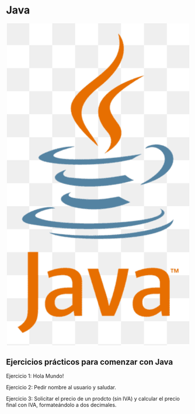 # Java
<p align="center">
  <img src="https://github.com/APoves/Java/blob/main/java.png" alt="Mi Logo" width="500"/>
  
</p>


## Ejercicios prácticos para comenzar con Java



Ejercicio 1: Hola Mundo!

Ejercicio 2: Pedir nombre al usuario y saludar.

Ejercicio 3: Solicitar el precio de un prodcto (sin IVA) y calcular el precio final con IVA, formateándolo a dos decimales.
 
 
